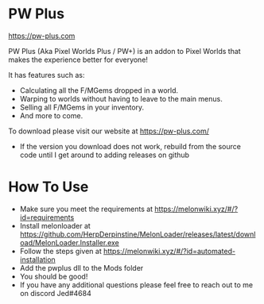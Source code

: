 # PW Plus
https://pw-plus.com

PW Plus (Aka Pixel Worlds Plus / PW+) is an addon to Pixel Worlds that makes the experience better for everyone!

It has features such as:
- Calculating all the F/MGems dropped in a world.
- Warping to worlds without having to leave to the main menus.
- Selling all F/MGems in your inventory.
- And more to come.

To download please visit our website at https://pw-plus.com/
 - If the version you download does not work, rebuild from the source code until I get around to adding releases on github

# How To Use
- Make sure you meet the requirements at https://melonwiki.xyz/#/?id=requirements
- Install melonloader at https://github.com/HerpDerpinstine/MelonLoader/releases/latest/download/MelonLoader.Installer.exe
- Follow the steps given at https://melonwiki.xyz/#/?id=automated-installation
- Add the pwplus dll to the Mods folder
- You should be good!
- If you have any additional questions please feel free to reach out to me on discord Jed#4684
